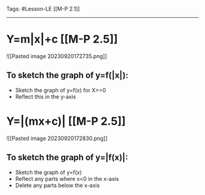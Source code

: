 Tags: #Lesson-LE [[M-P 2.1]]

---

# Y=m|x|+c [[M-P 2.5]]
![[Pasted image 20230920172735.png]]

## To sketch the graph of y=f(|x|):
- Sketch the graph of y=f(x) for X>=0
- Reflect this in the y-axis
# Y=|(mx+c)| [[M-P 2.5]]
![[Pasted image 20230920172830.png]]

## To sketch the graph of y=|f(x)|:
- Sketch the graph of y=f(x)
- Reflect any parts where x<0 in the x-axis
- Delete any parts below the x-axis